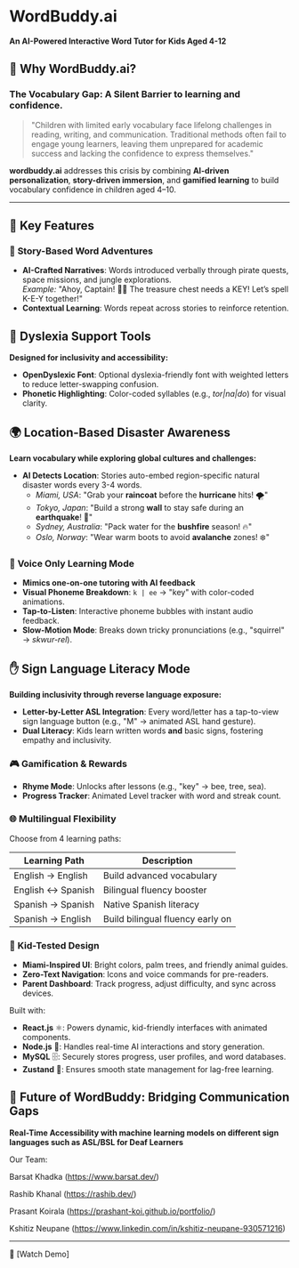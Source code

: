 # WordBuddy.ai   
**An AI-Powered Interactive Word Tutor for Kids Aged 4-12**  


## 🌟 Why WordBuddy.ai?  
### The Vocabulary Gap: A Silent Barrier to learning and confidence.  

> "Children with limited early vocabulary face lifelong challenges in reading, writing, and communication. Traditional methods often fail to engage young learners, leaving them unprepared for academic success and lacking the confidence to express themselves."

**wordbuddy.ai** addresses this crisis by combining **AI-driven personalization**, **story-driven immersion**, and **gamified learning** to build vocabulary confidence in children aged 4–10.  

---

## 🚀 Key Features  

### 📖 **Story-Based Word Adventures**  
- **AI-Crafted Narratives**: Words introduced verbally through pirate quests, space missions, and jungle explorations.  
  *Example:* "Ahoy, Captain! 🏴‍☠️ The treasure chest needs a KEY! Let’s spell K-E-Y together!"  
- **Contextual Learning**: Words repeat across stories to reinforce retention.

## 🧩 **Dyslexia Support Tools**  
**Designed for inclusivity and accessibility:**  
- **OpenDyslexic Font**: Optional dyslexia-friendly font with weighted letters to reduce letter-swapping confusion.  
- **Phonetic Highlighting**: Color-coded syllables (e.g., *tor|na|do*) for visual clarity.

## 🌍 **Location-Based Disaster Awareness**  
**Learn vocabulary while exploring global cultures and challenges:**  
- **AI Detects Location**: Stories auto-embed region-specific natural disaster words every 3-4 words.  
  - *Miami, USA*: "Grab your **raincoat** before the **hurricane** hits! 🌪️"  
  - *Tokyo, Japan*: "Build a strong **wall** to stay safe during an **earthquake**! 🌋"  
  - *Sydney, Australia*: "Pack water for the **bushfire** season! 🔥"  
  - *Oslo, Norway*: "Wear warm boots to avoid **avalanche** zones! ❄️"

### 🎯 **Voice Only Learning Mode**  
- **Mimics one-on-one tutoring with AI feedback**
- **Visual Phoneme Breakdown**: `k | ee` → "key" with color-coded animations.  
- **Tap-to-Listen**: Interactive phoneme bubbles with instant audio feedback.  
- **Slow-Motion Mode**: Breaks down tricky pronunciations (e.g., "squirrel" → *skwur-rel*).

## ✋ **Sign Language Literacy Mode**  
**Building inclusivity through reverse language exposure:**  
- **Letter-by-Letter ASL Integration**: Every word/letter has a tap-to-view sign language button (e.g., "M" → animated ASL hand gesture).  
- **Dual Literacy**: Kids learn written words **and** basic signs, fostering empathy and inclusivity.

### 🎮 **Gamification & Rewards**  
- **Rhyme Mode**: Unlocks after lessons (e.g., "key" → bee, tree, sea).  
- **Progress Tracker**: Animated Level tracker with word and streak count.

### 🌐 **Multilingual Flexibility**  
Choose from 4 learning paths:  

| Learning Path        | Description                          |
|----------------------|--------------------------------------|
| English → English    | Build advanced vocabulary            |
| English ↔ Spanish    | Bilingual fluency booster            |
| Spanish → Spanish    | Native Spanish literacy              |
| Spanish → English    | Build bilingual fluency early on     |


 
### 🎨 **Kid-Tested Design**  
- **Miami-Inspired UI**: Bright colors, palm trees, and friendly animal guides.  
- **Zero-Text Navigation**: Icons and voice commands for pre-readers.  
- **Parent Dashboard**: Track progress, adjust difficulty, and sync across devices.

Built with:
- **React.js** ⚛️: Powers dynamic, kid-friendly interfaces with animated components.  
- **Node.js** 📡: Handles real-time AI interactions and story generation.  
- **MySQL** 🗄️: Securely stores progress, user profiles, and word databases.  
- **Zustand** 🚀: Ensures smooth state management for lag-free learning.

## 🚀 **Future of WordBuddy: Bridging Communication Gaps**  
**Real-Time Accessibility with machine learning models on different sign languages such as ASL/BSL for Deaf Learners**  


Our Team:

Barsat Khadka (https://www.barsat.dev/)

Rashib Khanal (https://rashib.dev/)

Prasant Koirala (https://prashant-koi.github.io/portfolio/)

Kshitiz Neupane (https://www.linkedin.com/in/kshitiz-neupane-930571216)


---

 🎥 [Watch Demo]  
